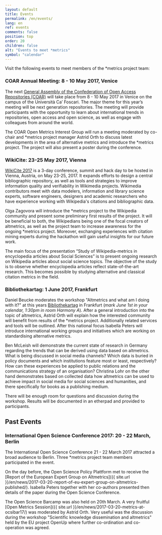 ```yaml
---
layout: default
title: Events
permalink: /en/events/
lang: en
ref: events
comments: false
position: top
order: 20
children: false
alt: "Events to meet *metrics"
symbol: "calendar"
---
```

<!-- Start editing content here -->
Visit the following events to meet members of the \*metrics project team:

### COAR Annual Meeting: 8 - 10 May 2017, Venice

The next [General Assembly of the Confederation of Open Access Repositories (COAR)](https://www.coar-repositories.org/community/coar-annual-meeting-2017/) will take place from 8 - 10 May 2017 in Venice on the campus of the Università Ca’ Foscari. The major theme for this year’s meeting will be next generation repositories. The meeting will provide participants with the opportunity to learn about international trends in repositories, open access and open science, as well as engage with colleagues from around the world.  

The COAR Open Metrics Interest Group will run a meeting moderated by co-chair and \*metrics project manager Astrid Orth to discuss latest developments in the area of alternative metrics and introduce the \*metrics project. The project will also present a poster during the conference.

### WikiCite: 23-25 May 2017, Vienna

[WikiCite 2017](https://meta.wikimedia.org/wiki/WikiCite_2017) is a 3-day conference, summit and hack day to be hosted in Vienna, Austria, on May 23-25, 2017. It expands efforts to design a central bibliographic repository, as well as tools and strategies to improve information quality and verifiability in Wikimedia projects. Wikimedia contributors meet with data modelers, information and library science experts, software engineers, designers and academic researchers who have experience working with Wikipedia's citations and bibliographic data.  

Olga Zagovora will introduce the \*metrics project to the Wikipedia community and present some preliminary first results of the project. It will be beneficial to both, the Wikipedians being one of the focal creators of altmetrics, as well as the project team to increase awareness for the ongoing \*metrics project. Moreover, exchanging experiences with citation mining experts during the hackathon will gain useful insights for our future work.  

The main focus of the presentation “Study of Wikipedia-metrics in encyclopedia articles about Social Sciences” is to present ongoing research on Wikipedia articles about social science topics. The objective of the study is to observe whether encyclopedia articles reflect state-of-the-art research. This becomes possible by studying alternative and classical citation metrics in the field.

### Bibliothekartag: 1 June 2017, Frankfurt

Daniel Beucke moderates the workshop "Altmetrics and what am I doing with it?" at this years [Bibliothekartag](http://bibliothekartag2017.de/) in Frankfurt (_mark June 1st in your calendar, 1:30pm in room Harmony A_). After a general introduction into the topic of altmetrics, Astrid Orth will explain how the interested community will benefit from results of the \*metrics project. Additionally related services and tools will be outlined. After this national focus Isabella Peters will introduce international working groups and initiatives which are working on standardising alternative metrics.  

Ben McLeish will demonstrate the current state of research in Germany regarding the trends that can be derived using data based on altmetrics. What is being discussed in social media channels? Which data is buried in policy documents and which institutions feature most or least, respectively? How can these experiences be applied to public relations and the communications strategy of an organisation? Christina Lohr on the other hand demonstrates based on collected data how altmetrics can be used to achieve impact in social media for social sciences and humanities, and there specifically for books as a publishing medium.  

There will be enough room for questions and discussion during the workshop. Results will be documented in an etherpad and provided to participants.  

## Past Events

### International Open Science Conference 2017: 20 - 22 March, Berlin

The International Open Science Conference 21 - 22 March 2017 attracted a broad audience to Berlin. Three \*metrics project team members participated in the event.  

On the day before, the Open Science Policy Plattform met to receive the [Report of the European Expert Group on Altmetrics]({{ site.url }}/en/news/2017-03-20-report-of-eu-expert-group-on-altmetrics-published/). Isabella Peters together with her co-authors presented then details of the paper during the Open Science Conference.  

The Open Science Barcamp was also held on 20th March. A very fruitful [Open Metrics Session]({{ site.url }}/en/news/2017-03-20-metrics-at-ocsibar17/) was moderated by Astrid Orth. Very useful was the discussion during the workshop "Scientific knowledge dissemination and altmetrics" held by the EU project OpenUp where further co-ordination and co-operation was agreed.
